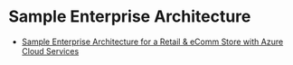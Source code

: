 # Sample Enterprise Architecture

* [Sample Enterprise Architecture for a Retail & eComm Store with Azure Cloud Services](https://github.com/niko-git/pow-ea/blob/master/EA%20Retail%20Store%20with%20Azure.doc?raw=true)
